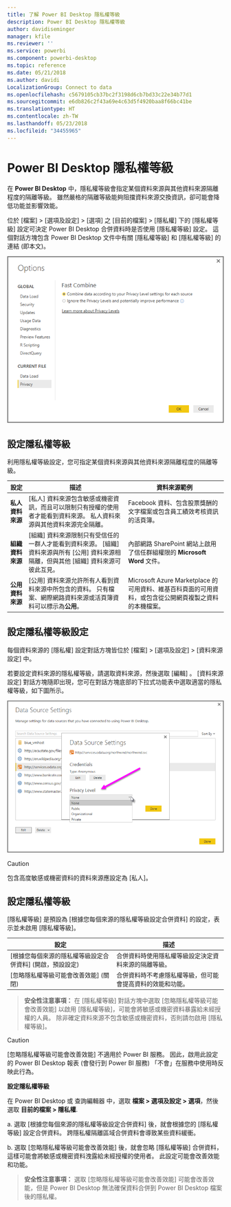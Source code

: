 ```yaml
---
title: 了解 Power BI Desktop 隱私權等級
description: Power BI Desktop 隱私權等級
author: davidiseminger
manager: kfile
ms.reviewer: ''
ms.service: powerbi
ms.component: powerbi-desktop
ms.topic: reference
ms.date: 05/21/2018
ms.author: davidi
LocalizationGroup: Connect to data
ms.openlocfilehash: c5679105cb37bc2f3198d6cb7bd33c22e34b77d1
ms.sourcegitcommit: e6db826c2f43a69e4c63d5f4920baa8f66bc41be
ms.translationtype: HT
ms.contentlocale: zh-TW
ms.lasthandoff: 05/23/2018
ms.locfileid: "34455965"
---
```

# <a name="power-bi-desktop-privacy-levels"></a>Power BI Desktop 隱私權等級
在 **Power BI Desktop** 中，隱私權等級會指定某個資料來源與其他資料來源隔離程度的隔離等級。 雖然嚴格的隔離等級能夠阻擋資料來源交換資訊，卻可能會降低功能並影響效能。

位於 [檔案] > [選項及設定] > [選項] 之 [目前的檔案] > [隱私權] 下的 [隱私權等級] 設定可決定 Power BI Desktop 合併資料時是否使用 [隱私權等級] 設定。 這個對話方塊包含 Power BI Desktop 文件中有關 [隱私權等級] 和 [隱私權等級] 的連結 (即本文)。

![](media/desktop-privacy-levels/desktop_privacylevels1.png)

## <a name="configure-a-privacy-level"></a>設定隱私權等級
利用隱私權等級設定，您可指定某個資料來源與其他資料來源隔離程度的隔離等級。

| 設定 | 描述 | 資料來源範例 |
| --- | --- | --- |
| **私人資料來源** |[私人]  資料來源包含敏感或機密資訊，而且可以限制只有授權的使用者才能看到資料來源。 私人資料來源與其他資料來源完全隔離。 |Facebook 資料、包含股票獎酬的文字檔案或包含員工績效考核資訊的活頁簿。 |
| **組織資料來源** |[組織]  資料來源限制只有受信任的一群人才能看到資料來源。 [組織]  資料來源與所有 [公用]  資料來源相隔離，但與其他 [組織]  資料來源可彼此互見。 |內部網路 SharePoint 網站上啟用了信任群組權限的 **Microsoft Word** 文件。 |
| **公用資料來源** |[公用]  資料來源允許所有人看到資料來源中所包含的資料。 只有檔案、網際網路資料來源或活頁簿資料可以標示為**公用**。 |Microsoft Azure Marketplace 的可用資料、維基百科頁面的可用資料，或包含從公開網頁複製之資料的本機檔案。 |

## <a name="configure-privacy-level-settings"></a>設定隱私權等級設定
每個資料來源的 [隱私權] 設定對話方塊皆位於 [檔案] > [選項及設定] > [資料來源設定] 中。

若要設定資料來源的隱私權等級，請選取資料來源，然後選取 [編輯] 。 [資料來源設定]  對話方塊隨即出現，您可在對話方塊底部的下拉式功能表中選取適當的隱私權等級，如下圖所示。

![](media/desktop-privacy-levels/desktop_privacylevels2.png)

> [!CAUTION]
> 包含高度敏感或機密資料的資料來源應設定為 [私人]。
> 

## <a name="configure-privacy-levels"></a>設定隱私權等級
[隱私權等級] 是預設為 [根據您每個來源的隱私權等級設定合併資料] 的設定，表示並未啟用 [隱私權等級]。

| 設定 | 描述 |
| --- | --- |
| \[根據您每個來源的隱私權等級設定合併資料] \(開啟，預設設定) |合併資料時使用隱私權等級設定決定資料來源的隔離等級。 |
| \[忽略隱私權等級可能會改善效能] \(關閉) |合併資料時不考慮隱私權等級，但可能會提高資料的效能和功能。 |

> **安全性注意事項：** 在 [隱私權等級] 對話方塊中選取 [忽略隱私權等級可能會改善效能] 以啟用 [隱私權等級]，可能會將敏感或機密資料暴露給未經授權的人員。 除非確定資料來源不包含敏感或機密資料，否則請勿啟用 [隱私權等級]。
> 
> 

> [!CAUTION]
> [忽略隱私權等級可能會改善效能] 不適用於 Power BI 服務。 因此，啟用此設定的 Power BI Desktop 報表 (會發行到 Power BI 服務) 「不會」在服務中使用時反映此行為。
> 

**設定隱私權等級**

在 Power BI Desktop 或 查詢編輯器 中，選取 **檔案 > 選項及設定 > 選項**，然後選取 **目前的檔案 > 隱私權**.

a. 選取 [根據您每個來源的隱私權等級設定合併資料] 後，就會根據您的 [隱私權等級] 設定合併資料。 跨隱私權隔離區域合併資料會導致某些資料緩衝。

b. 選取 [忽略隱私權等級可能會改善效能] 後，就會忽略 [隱私權等級] 合併資料，這樣可能會將敏感或機密資料洩露給未經授權的使用者。 此設定可能會改善效能和功能。

> **安全性注意事項：** 選取 [忽略隱私權等級可能會改善效能]  可能會改善效能，但是 Power BI Desktop 無法確保資料合併到 Power BI Desktop 檔案後的隱私權。
> 
> 

